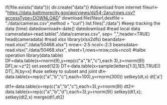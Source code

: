 if(!file.exists("data")){
dir.create("data")}
#download from internet
fileurl<-"https://data.baltimorecity.gov/api/views/dz54-2aru/rows.csv?accessType=DOWNLOAD"
download.file(fileurl,destfile = "./data/cameras.csv",method = "curl")
list.files("./data")
#keep tracking the data (time)
datedownload<-date()
datedownload
#read local data
cameradata<-read.table("./data/cameras.csv", sep= ",",header=TRUE)
head(cameradata)
#read xlsx
library(xlsx2dfs)
beandata<-read.xlsx("./data/50468.xlsx")
nrow<-2:5
ncol<-2:3
beansdata<-read.xlsx("./data/50468.xlsx", sheet=1,rows=nrow,cols=ncol)
#talbe operation
library(data.table)
DF=data.table(x=rnorm(9),y=rep(c("a","b","c"),each 3),z=rnorm(9))
DF[,w:=z^2]
set.seed(123)
DT<-data.table(x=sample(letters[1:3],1E5,TRUE))
DT[,.N,by=x]
#use setkey to subset and joint 
dt<-data.table(x=rep(c("a","b","c"),each=100),y=rnorm(300))
setkey(dt,x)
dt['a']

dt1<-data.table(x=rep(c("a","b","c"),each=3),y=rnorm(9))
dt2<-data.table(x=rep(c("a","b","d"),each=3),y=rnorm(9))
setkey(dt1,x); setkey(dt2,x)
merge(dt1,dt2)


